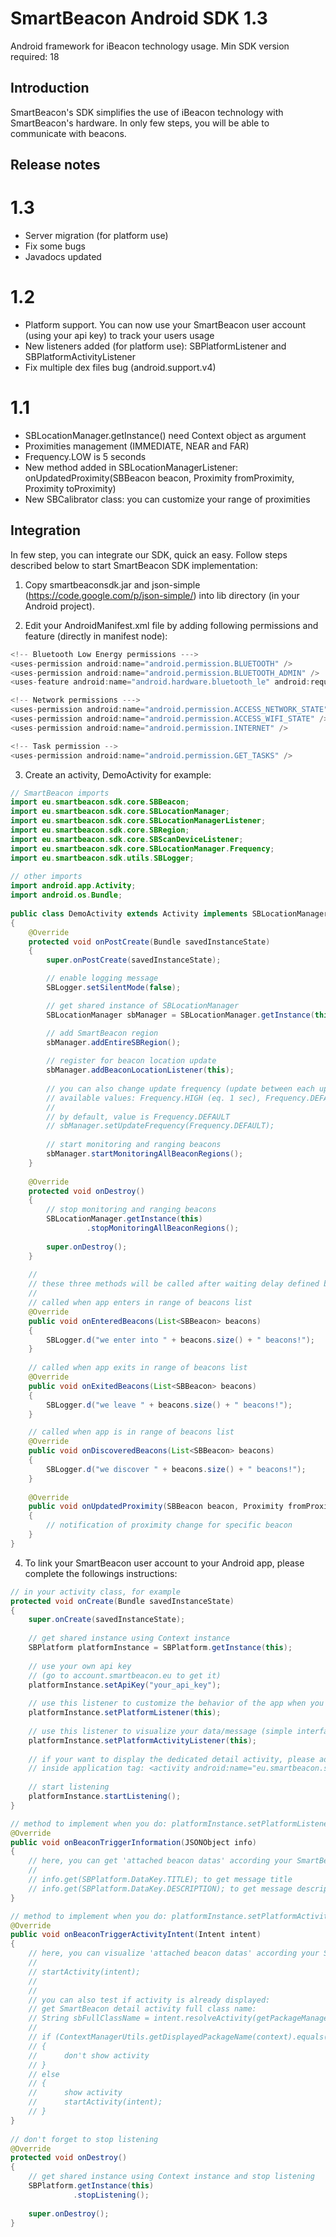 SmartBeacon Android SDK 1.3
=======================

Android framework for iBeacon technology usage.
Min SDK version required: 18


Introduction
--------------------

SmartBeacon's SDK simplifies the use of iBeacon technology with SmartBeacon's hardware. In only few steps, you will be able to communicate with beacons.


Release notes
--------------------

1.3
===
- Server migration (for platform use)
- Fix some bugs
- Javadocs updated

1.2
===
- Platform support. You can now use your SmartBeacon user account (using your api key) to track your users usage
- New listeners added (for platform use): SBPlatformListener and SBPlatformActivityListener
- Fix multiple dex files bug (android.support.v4)

1.1
===
- SBLocationManager.getInstance() need Context object as argument
- Proximities management (IMMEDIATE, NEAR and FAR) 
- Frequency.LOW is 5 seconds
- New method added in SBLocationManagerListener: onUpdatedProximity(SBBeacon beacon, Proximity fromProximity, Proximity toProximity) 
- New SBCalibrator class: you can customize your range of proximities


Integration
--------------------

In few step, you can integrate our SDK, quick an easy.
Follow steps described below to start SmartBeacon SDK implementation:

1. Copy smartbeaconsdk.jar and json-simple  (https://code.google.com/p/json-simple/) into lib directory (in your Android project).

2. Edit your AndroidManifest.xml file by adding following permissions and feature (directly in manifest node):
```java
<!-- Bluetooth Low Energy permissions --->
<uses-permission android:name="android.permission.BLUETOOTH" />
<uses-permission android:name="android.permission.BLUETOOTH_ADMIN" />
<uses-feature android:name="android.hardware.bluetooth_le" android:required="false" />

<!-- Network permissions --->
<uses-permission android:name="android.permission.ACCESS_NETWORK_STATE" />
<uses-permission android:name="android.permission.ACCESS_WIFI_STATE" />
<uses-permission android:name="android.permission.INTERNET" />

<!-- Task permission -->
<uses-permission android:name="android.permission.GET_TASKS" />
```
	
3. Create an activity, DemoActivity for example:
```java
// SmartBeacon imports
import eu.smartbeacon.sdk.core.SBBeacon;
import eu.smartbeacon.sdk.core.SBLocationManager;
import eu.smartbeacon.sdk.core.SBLocationManagerListener;
import eu.smartbeacon.sdk.core.SBRegion;
import eu.smartbeacon.sdk.core.SBScanDeviceListener;
import eu.smartbeacon.sdk.core.SBLocationManager.Frequency;
import eu.smartbeacon.sdk.utils.SBLogger;
	
// other imports
import android.app.Activity;
import android.os.Bundle;
	
public class DemoActivity extends Activity implements SBLocationManagerListener
{
	@Override
	protected void onPostCreate(Bundle savedInstanceState)
	{
		super.onPostCreate(savedInstanceState);

		// enable logging message
		SBLogger.setSilentMode(false);

		// get shared instance of SBLocationManager
		SBLocationManager sbManager = SBLocationManager.getInstance(this);

		// add SmartBeacon region
		sbManager.addEntireSBRegion();
		
		// register for beacon location update
		sbManager.addBeaconLocationListener(this);
		
		// you can also change update frequency (update between each update)
		// available values: Frequency.HIGH (eq. 1 sec), Frequency.DEFAULT (eq. 3 sec) and Frequency.LOW (eq. 5 sec)
		//
		// by default, value is Frequency.DEFAULT
		// sbManager.setUpdateFrequency(Frequency.DEFAULT);
				
		// start monitoring and ranging beacons
		sbManager.startMonitoringAllBeaconRegions();
	}
	
	@Override
	protected void onDestroy()
	{
		// stop monitoring and ranging beacons
		SBLocationManager.getInstance(this)
				 .stopMonitoringAllBeaconRegions();
				 
		super.onDestroy();
	}
	
	//
	// these three methods will be called after waiting delay defined by frequency value.
	//
	// called when app enters in range of beacons list
	@Override
	public void onEnteredBeacons(List<SBBeacon> beacons)
	{
		SBLogger.d("we enter into " + beacons.size() + " beacons!");
	}
	
	// called when app exits in range of beacons list
	@Override
	public void onExitedBeacons(List<SBBeacon> beacons)
	{
		SBLogger.d("we leave " + beacons.size() + " beacons!");
	}

	// called when app is in range of beacons list
	@Override
	public void onDiscoveredBeacons(List<SBBeacon> beacons)
	{
		SBLogger.d("we discover " + beacons.size() + " beacons!");
	}
	
	@Override
	public void onUpdatedProximity(SBBeacon beacon, Proximity fromProximity, Proximity toProximity)
	{
		// notification of proximity change for specific beacon
	}
}
```

4. To link your SmartBeacon user account to your Android app, please complete the followings instructions:
```java
// in your activity class, for example
protected void onCreate(Bundle savedInstanceState)
{
	super.onCreate(savedInstanceState);
	
	// get shared instance using Context instance
	SBPlatform platformInstance = SBPlatform.getInstance(this);
	
	// use your own api key
	// (go to account.smartbeacon.eu to get it)
	platformInstance.setApiKey("your_api_key");
	
	// use this listener to customize the behavior of the app when you are catching data/message
	platformInstance.setPlatformListener(this);
	
	// use this listener to visualize your data/message (simple interface)
	platformInstance.setPlatformActivityListener(this);
	
	// if your want to display the dedicated detail activity, please add the declaration of activity in your manifest file
	// inside application tag: <activity android:name="eu.smartbeacon.sdk.platform.SBBeaconActivity"></activity>
	
	// start listening
	platformInstance.startListening();
}

// method to implement when you do: platformInstance.setPlatformListener(...)
@Override
public void onBeaconTriggerInformation(JSONObject info)
{
	// here, you can get 'attached beacon datas' according your SmartBeacon configuration
	//
	// info.get(SBPlatform.DataKey.TITLE); to get message title
	// info.get(SBPlatform.DataKey.DESCRIPTION); to get message description
}

// method to implement when you do: platformInstance.setPlatformActivityListener(...)
@Override
public void onBeaconTriggerActivityIntent(Intent intent)
{
	// here, you can visualize 'attached beacon datas' according your SmartBeacon configuration
	// 
	// startActivity(intent);
	//
	//
	// you can also test if activity is already displayed:
	// get SmartBeacon detail activity full class name:
	// String sbFullClassName = intent.resolveActivity(getPackageManager()).flattenToString();
	//
	// if (ContextManagerUtils.getDisplayedPackageName(context).equals(sbFullClassName))
	// {
	//      don't show activity	
	// }
	// else
	// {
	//      show activity 
	//      startActivity(intent);
	// }
}
	
// don't forget to stop listening
@Override
protected void onDestroy()
{
	// get shared instance using Context instance and stop listening
	SBPlatform.getInstance(this)
			  .stopListening();
		
	super.onDestroy();
}
```
